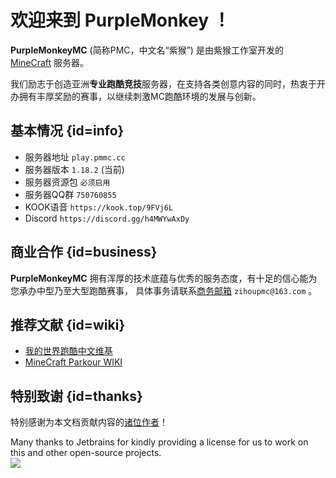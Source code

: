 # 欢迎来到 PurpleMonkey ！

**PurpleMonkeyMC** (简称PMC，中文名“紫猴”) 是由紫猴工作室开发的 [MineCraft](https://www.minecraft.net/en-us) 服务器。

我们励志于创造亚洲**专业跑酷竞技**服务器，在支持各类创意内容的同时，热衷于开办拥有丰厚奖励的赛事，以继续刺激MC跑酷环境的发展与创新。

## 基本情况 {id=info}

- 服务器地址 `play.pmmc.cc`
- 服务器版本 `1.18.2` (当前)
- 服务器资源包 `必须启用`
- 服务器QQ群 `750760855`
- KOOK语音 `https://kook.top/9FVj6L`
- Discord `https://discord.gg/h4MWYwAxDy`

## 商业合作 {id=business}

**PurpleMonkeyMC** 拥有浑厚的技术底蕴与优秀的服务态度，有十足的信心能为您承办中型乃至大型跑酷赛事，
具体事务请联系[商务邮箱](mailto:zihoupmc@163.com) `zihoupmc@163.com` 。

## 推荐文献 {id=wiki}

- [我的世界跑酷中文维基](https://mcpkcn.fandom.com/zh/wiki/MCPKCN_Wiki)
- [MineCraft Parkour WIKI](https://www.mcpk.wiki/wiki/Main_Page)

## 特别致谢 {id=thanks}

特别感谢为本文档贡献内容的[诸位作者](https://github.com/PurpleMonkeyMC/Documentation/graphs/contributors)！

Many thanks to Jetbrains for kindly providing a license for us to work on this and other open-source projects.  
[![](https://resources.jetbrains.com/storage/products/company/brand/logos/jb_beam.svg)](https://www.jetbrains.com/?from=https://github.com/PurpleMonkeyMC)
